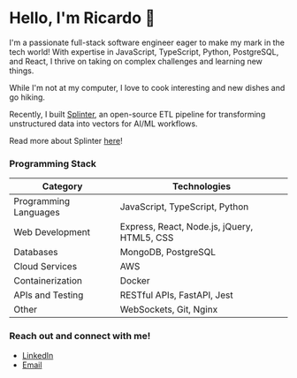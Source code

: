 # Hello, I'm Ricardo 👋 

I'm a passionate full-stack software engineer eager to make my mark in the tech world! With expertise in JavaScript, TypeScript, Python, PostgreSQL, and React, I thrive on taking on complex challenges and learning new things.

While I'm not at my computer, I love to cook interesting and new dishes and go hiking.

Recently, I built [Splinter](https://splinter-app.github.io/), an open-source ETL pipeline for transforming unstructured data into vectors for AI/ML workflows.

Read more about Splinter [here](https://splinter-app.github.io/)!

### Programming Stack

|Category|Technologies|
|---|---|
|Programming Languages|JavaScript, TypeScript, Python|
|Web Development|Express, React, Node.js, jQuery, HTML5, CSS|
|Databases|MongoDB, PostgreSQL|
|Cloud Services|AWS|
|Containerization|Docker|
|APIs and Testing|RESTful APIs, FastAPI, Jest|
|Other|WebSockets, Git, Nginx|

### Reach out and connect with me!
* <a target="_blank" href="https://www.linkedin.com/in/rgdelgado/">LinkedIn</a>
* <a target="_blank" href="mailto:ricardo.delgado123@gmail.com">Email</a>
